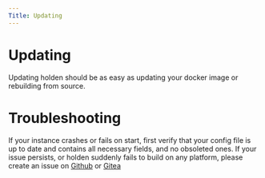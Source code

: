 ```yaml
---
Title: Updating
---
```


# Updating

Updating holden should be as easy as updating your docker image or rebuilding from source.

# Troubleshooting

If your instance crashes or fails on start, first verify that your config file is up to date and contains all necessary fields, and no obsoleted ones. If your issue persists, or holden suddenly fails to build on any platform, please create an issue on [Github](https://github.com/endigma/holden) or [Gitea](https://git.cya.cx/endigma/holden)